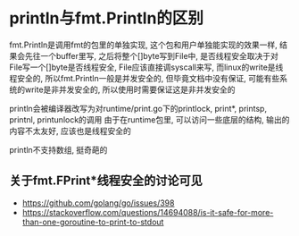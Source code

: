 # println与fmt.Println的区别

fmt.Println是调用fmt的包里的单独实现, 这个包和用户单独能实现的效果一样, 结果会先往一个buffer里写, 之后将整个[]byte写到File中,
是否线程安全取决于对File写一个[]byte是否线程安全, File应该直接调syscall来写, 而linux的write是线程安全的, 所以fmt.Println一般是并发安全的,
但毕竟文档中没有保证, 可能有些系统的write是非并发安全的, 所以使用时需要保证这是非并发安全的

println会被编译器改写为对runtime/print.go下的printlock, print*, printsp, printnl, printunlock的调用
由于在runtime包里, 可以访问一些底层的结构, 输出的内容不太友好, 应该也是线程安全的

println不支持数组, 挺奇葩的

## 关于fmt.FPrint*线程安全的讨论可见

- <https://github.com/golang/go/issues/398>
- <https://stackoverflow.com/questions/14694088/is-it-safe-for-more-than-one-goroutine-to-print-to-stdout>
